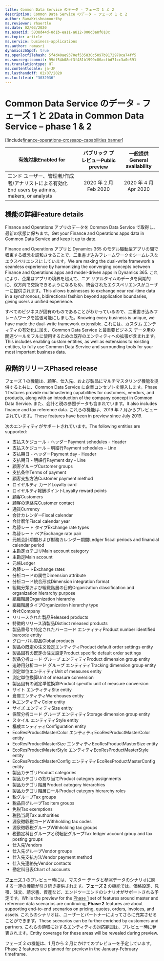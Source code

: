 ```yaml
---
title: Common Data Service のデータ - フェーズ 1 と 2
description: Common Data Service のデータ - フェーズ 1 と 2
author: RamaKrishnamoorthy
ms.reviewer: rhaertle
ms.date: 02/03/2020
ms.assetid: 5838d44d-8d1b-ea11-a812-000d3a8f010c
ms.topic: article
ms.service: business-applications
ms.author: ramasri
dynamics365pdf: true
ms.openlocfilehash: 5f4d40ae9370ef535830c5097b9172978ca74ff5
ms.sourcegitcommit: 99df54b08ef3f481b1999c80acfbd71cc3a0e591
ms.translationtype: HT
ms.contentlocale: ja-JP
ms.lasthandoff: 02/07/2020
ms.locfileid: "3032036"
---
```

# <a name="data-in-common-data-service--phase-1--2"></a><span data-ttu-id="775ca-103">Common Data Service のデータ - フェーズ 1 と 2</span><span class="sxs-lookup"><span data-stu-id="775ca-103">Data in Common Data Service – phase 1 & 2</span></span>
[!include[finance-operations-crossapp-capabilities banner](../includes/finance-operations-crossapp-capabilities.md)]

| <span data-ttu-id="775ca-104">有効対象</span><span class="sxs-lookup"><span data-stu-id="775ca-104">Enabled for</span></span>    |  <span data-ttu-id="775ca-105">パブリック プレビュー</span><span class="sxs-lookup"><span data-stu-id="775ca-105">Public preview</span></span> | <span data-ttu-id="775ca-106">一般提供</span><span class="sxs-lookup"><span data-stu-id="775ca-106">General availability</span></span> | 
| ---------- | :----------: |:----------: |
|<span data-ttu-id="775ca-107">エンド ユーザー、管理者/作成者/アナリストによる有効化</span><span class="sxs-lookup"><span data-stu-id="775ca-107">End users by admins, makers, or analysts</span></span>|<span data-ttu-id="775ca-108">2020 年 2 月</span><span class="sxs-lookup"><span data-stu-id="775ca-108">Feb 2020</span></span>| <span data-ttu-id="775ca-109">2020 年 4 月</span><span class="sxs-lookup"><span data-stu-id="775ca-109">Apr 2020</span></span>|






## <a name="feature-details"></a><span data-ttu-id="775ca-110">機能の詳細</span><span class="sxs-lookup"><span data-stu-id="775ca-110">Feature details</span></span>
<!--feature detail start -->
<span data-ttu-id="775ca-111">Finance and Operations アプリのデータを Common Data Service で取得し、最新の状態に保ちます。</span><span class="sxs-lookup"><span data-stu-id="775ca-111">Get your Finance and Operations apps data in Common Data Service and keep it up to date.</span></span> 

<span data-ttu-id="775ca-112">Finance and Operations アプリと Dynamics 365 のモデル駆動型アプリの間で収束する概念を調和させることで、二重書き込みフレームワークをシームレスなエクスペリエンスにしています。</span><span class="sxs-lookup"><span data-stu-id="775ca-112">We are making the dual-write framework a seamless experience by harmonizing the converging concepts between Finance and Operations apps and model-driven apps in Dynamics 365.</span></span> <span data-ttu-id="775ca-113">これにより、企業はアプリの境界を超えて、ニア リアルタイムのデータを同期的に、双方向で交換できるようになるため、統合されたエクスペリエンスがユーザーに提供されます。</span><span class="sxs-lookup"><span data-stu-id="775ca-113">This allows businesses to exchange near real-time data in a synchronous, bidirectional fashion beyond application boundaries, giving users a unified experience.</span></span> 

<span data-ttu-id="775ca-114">すべてのビジネスが固有のものであることがわかっているので、二重書き込みフレームワークを拡張可能にしました。</span><span class="sxs-lookup"><span data-stu-id="775ca-114">Knowing every business is unique, we have made the dual-write framework extensible.</span></span> <span data-ttu-id="775ca-115">これには、カスタム エンティティの有効化に加え、Common Data Service と最重要ビジネス データ用の関連ツールをフルに使用するための既存のエンティティへの拡張が含まれます。</span><span class="sxs-lookup"><span data-stu-id="775ca-115">This includes enabling custom entities, as well as extensions to existing entities, to fully use Common Data Service and surrounding tools for your most important business data.</span></span>

## <a name="phased-release"></a><span data-ttu-id="775ca-116">段階的リリース</span><span class="sxs-lookup"><span data-stu-id="775ca-116">Phased release</span></span>
<span data-ttu-id="775ca-117">フェーズ 1 の機能は、顧客、仕入先、および製品にマルチマスタリング機能を提供すると共に、Common Data Service に企業コンセプトを導入します。</span><span class="sxs-lookup"><span data-stu-id="775ca-117">Phase 1 features provide multimastering capabilities for customers, vendors, and products, along with an introduction of the company concept in Common Data Service.</span></span> <span data-ttu-id="775ca-118">また、会計と税の参照データも含まれています。</span><span class="sxs-lookup"><span data-stu-id="775ca-118">It also includes finance and tax reference data.</span></span> <span data-ttu-id="775ca-119">これらの機能は、2019 年 7 月からプレビューされています。</span><span class="sxs-lookup"><span data-stu-id="775ca-119">These features have been in preview since July 2019.</span></span> 

<span data-ttu-id="775ca-120">次のエンティティがサポートされています。</span><span class="sxs-lookup"><span data-stu-id="775ca-120">The following entities are supported:</span></span> 

* <span data-ttu-id="775ca-121">支払スケジュール - ヘッダー</span><span class="sxs-lookup"><span data-stu-id="775ca-121">Payment schedules - Header</span></span>  
* <span data-ttu-id="775ca-122">支払スケジュール – 明細行</span><span class="sxs-lookup"><span data-stu-id="775ca-122">Payment schedules – Line</span></span>
* <span data-ttu-id="775ca-123">支払期日 - ヘッダー</span><span class="sxs-lookup"><span data-stu-id="775ca-123">Payment day - Header</span></span>
* <span data-ttu-id="775ca-124">支払期日 - 明細行</span><span class="sxs-lookup"><span data-stu-id="775ca-124">Payment day - Line</span></span>
* <span data-ttu-id="775ca-125">顧客グループ</span><span class="sxs-lookup"><span data-stu-id="775ca-125">Customer groups</span></span>
* <span data-ttu-id="775ca-126">支払条件</span><span class="sxs-lookup"><span data-stu-id="775ca-126">Terms of payment</span></span>
* <span data-ttu-id="775ca-127">顧客支払方法</span><span class="sxs-lookup"><span data-stu-id="775ca-127">Customer payment method</span></span>
* <span data-ttu-id="775ca-128">ロイヤルティ カード</span><span class="sxs-lookup"><span data-stu-id="775ca-128">Loyalty card</span></span>
* <span data-ttu-id="775ca-129">ロイヤルティ報酬ポイント</span><span class="sxs-lookup"><span data-stu-id="775ca-129">Loyalty reward points</span></span>
* <span data-ttu-id="775ca-130">顧客</span><span class="sxs-lookup"><span data-stu-id="775ca-130">Customers</span></span>
* <span data-ttu-id="775ca-131">顧客の連絡先</span><span class="sxs-lookup"><span data-stu-id="775ca-131">Customer contact</span></span>
* <span data-ttu-id="775ca-132">通貨</span><span class="sxs-lookup"><span data-stu-id="775ca-132">Currency</span></span>
* <span data-ttu-id="775ca-133">会計カレンダー</span><span class="sxs-lookup"><span data-stu-id="775ca-133">Fiscal calendar</span></span>
* <span data-ttu-id="775ca-134">会計暦年</span><span class="sxs-lookup"><span data-stu-id="775ca-134">Fiscal calendar year</span></span>
* <span data-ttu-id="775ca-135">為替レート タイプ</span><span class="sxs-lookup"><span data-stu-id="775ca-135">Exchange rate types</span></span>
* <span data-ttu-id="775ca-136">為替レート ペア</span><span class="sxs-lookup"><span data-stu-id="775ca-136">Exchange rate pair</span></span>
* <span data-ttu-id="775ca-137">元帳会計期間および財務カレンダー期間</span><span class="sxs-lookup"><span data-stu-id="775ca-137">Ledger fiscal periods and financial calendar period</span></span>
* <span data-ttu-id="775ca-138">主勘定カテゴリ</span><span class="sxs-lookup"><span data-stu-id="775ca-138">Main account category</span></span>
* <span data-ttu-id="775ca-139">主勘定</span><span class="sxs-lookup"><span data-stu-id="775ca-139">Main account</span></span>
* <span data-ttu-id="775ca-140">元帳</span><span class="sxs-lookup"><span data-stu-id="775ca-140">Ledger</span></span>
* <span data-ttu-id="775ca-141">為替レート</span><span class="sxs-lookup"><span data-stu-id="775ca-141">Exchange rates</span></span>
* <span data-ttu-id="775ca-142">分析コードの属性</span><span class="sxs-lookup"><span data-stu-id="775ca-142">Dimension attribute</span></span>
* <span data-ttu-id="775ca-143">分析コード統合形式</span><span class="sxs-lookup"><span data-stu-id="775ca-143">Dimension integration format</span></span>
* <span data-ttu-id="775ca-144">組織分類および組織階層の目的</span><span class="sxs-lookup"><span data-stu-id="775ca-144">Organization classification and organization hierarchy purpose</span></span>
* <span data-ttu-id="775ca-145">組織階層</span><span class="sxs-lookup"><span data-stu-id="775ca-145">Organization hierarchy</span></span>
* <span data-ttu-id="775ca-146">組織階層タイプ</span><span class="sxs-lookup"><span data-stu-id="775ca-146">Organization hierarchy type</span></span>
* <span data-ttu-id="775ca-147">会社</span><span class="sxs-lookup"><span data-stu-id="775ca-147">Company</span></span>
* <span data-ttu-id="775ca-148">リリースされた製品</span><span class="sxs-lookup"><span data-stu-id="775ca-148">Released products</span></span>
* <span data-ttu-id="775ca-149">特徴的リリース済製品</span><span class="sxs-lookup"><span data-stu-id="775ca-149">Distinct released products</span></span>
* <span data-ttu-id="775ca-150">製品番号で特定されたバーコード エンティティ</span><span class="sxs-lookup"><span data-stu-id="775ca-150">Product number identified barcode entity</span></span>
* <span data-ttu-id="775ca-151">グローバル製品</span><span class="sxs-lookup"><span data-stu-id="775ca-151">Global products</span></span>
* <span data-ttu-id="775ca-152">製品の既定の注文設定エンティティ</span><span class="sxs-lookup"><span data-stu-id="775ca-152">Product default order settings entity</span></span>
* <span data-ttu-id="775ca-153">製品固有の既定の注文設定</span><span class="sxs-lookup"><span data-stu-id="775ca-153">Product specific default order settings</span></span>
* <span data-ttu-id="775ca-154">製品分析コード グループ エンティティ</span><span class="sxs-lookup"><span data-stu-id="775ca-154">Product dimension group entity</span></span>
* <span data-ttu-id="775ca-155">追跡用分析コード グループ エンティティ</span><span class="sxs-lookup"><span data-stu-id="775ca-155">Tracking dimension group entity</span></span>
* <span data-ttu-id="775ca-156">測定単位エンティティ</span><span class="sxs-lookup"><span data-stu-id="775ca-156">Unit of measures entity</span></span>
* <span data-ttu-id="775ca-157">測定単位換算</span><span class="sxs-lookup"><span data-stu-id="775ca-157">Unit of measure conversion</span></span>
* <span data-ttu-id="775ca-158">製品固有の測定単位換算</span><span class="sxs-lookup"><span data-stu-id="775ca-158">Product specific unit of measure conversion</span></span>
* <span data-ttu-id="775ca-159">サイト エンティティ</span><span class="sxs-lookup"><span data-stu-id="775ca-159">Site entity</span></span>
* <span data-ttu-id="775ca-160">倉庫エンティティ</span><span class="sxs-lookup"><span data-stu-id="775ca-160">Warehouses entity</span></span>
* <span data-ttu-id="775ca-161">色エンティティ</span><span class="sxs-lookup"><span data-stu-id="775ca-161">Color entity</span></span>
* <span data-ttu-id="775ca-162">サイズ エンティティ</span><span class="sxs-lookup"><span data-stu-id="775ca-162">Size entity</span></span>
* <span data-ttu-id="775ca-163">保管分析コード グループ エンティティ</span><span class="sxs-lookup"><span data-stu-id="775ca-163">Storage dimension group entity</span></span>
* <span data-ttu-id="775ca-164">スタイル エンティティ</span><span class="sxs-lookup"><span data-stu-id="775ca-164">Style entity</span></span>
* <span data-ttu-id="775ca-165">構成エンティティ</span><span class="sxs-lookup"><span data-stu-id="775ca-165">Configuration entity</span></span>
* <span data-ttu-id="775ca-166">EcoResProductMasterColor エンティティ</span><span class="sxs-lookup"><span data-stu-id="775ca-166">EcoResProductMasterColor entity</span></span>
* <span data-ttu-id="775ca-167">EcoResProductMasterSize エンティティ</span><span class="sxs-lookup"><span data-stu-id="775ca-167">EcoResProductMasterSize entity</span></span>
* <span data-ttu-id="775ca-168">EcoResProductMasterStyle エンティティ</span><span class="sxs-lookup"><span data-stu-id="775ca-168">EcoResProductMasterStyle entity</span></span>
* <span data-ttu-id="775ca-169">EcoResProductMasterConfig エンティティ</span><span class="sxs-lookup"><span data-stu-id="775ca-169">EcoResProductMasterConfig entity</span></span>
* <span data-ttu-id="775ca-170">製品カテゴリ</span><span class="sxs-lookup"><span data-stu-id="775ca-170">Product categories</span></span>
* <span data-ttu-id="775ca-171">製品カテゴリの割り当て</span><span class="sxs-lookup"><span data-stu-id="775ca-171">Product category assignments</span></span>
* <span data-ttu-id="775ca-172">製品カテゴリ階層</span><span class="sxs-lookup"><span data-stu-id="775ca-172">Product category hierarchies</span></span>
* <span data-ttu-id="775ca-173">製品カテゴリ階層ロール</span><span class="sxs-lookup"><span data-stu-id="775ca-173">Product category hierarchy roles</span></span>
* <span data-ttu-id="775ca-174">税グループ</span><span class="sxs-lookup"><span data-stu-id="775ca-174">Tax groups</span></span>
* <span data-ttu-id="775ca-175">税品目グループ</span><span class="sxs-lookup"><span data-stu-id="775ca-175">Tax item groups</span></span>
* <span data-ttu-id="775ca-176">免税</span><span class="sxs-lookup"><span data-stu-id="775ca-176">Tax exemptions</span></span>
* <span data-ttu-id="775ca-177">税務当局</span><span class="sxs-lookup"><span data-stu-id="775ca-177">Tax authorities</span></span>
* <span data-ttu-id="775ca-178">源泉徴収税コード</span><span class="sxs-lookup"><span data-stu-id="775ca-178">Withholding tax codes</span></span>
* <span data-ttu-id="775ca-179">源泉徴収税グループ</span><span class="sxs-lookup"><span data-stu-id="775ca-179">Withholding tax groups</span></span>
* <span data-ttu-id="775ca-180">税勘定科目グループと税転記グループ</span><span class="sxs-lookup"><span data-stu-id="775ca-180">Tax ledger account group and tax posting groups</span></span>
* <span data-ttu-id="775ca-181">仕入先</span><span class="sxs-lookup"><span data-stu-id="775ca-181">Vendors</span></span>
* <span data-ttu-id="775ca-182">仕入先グループ</span><span class="sxs-lookup"><span data-stu-id="775ca-182">Vendor groups</span></span>
* <span data-ttu-id="775ca-183">仕入先支払方法</span><span class="sxs-lookup"><span data-stu-id="775ca-183">Vendor payment method</span></span>
* <span data-ttu-id="775ca-184">仕入先連絡先</span><span class="sxs-lookup"><span data-stu-id="775ca-184">Vendor contacts</span></span>
* <span data-ttu-id="775ca-185">勘定科目表</span><span class="sxs-lookup"><span data-stu-id="775ca-185">Chart of accounts</span></span>

<span data-ttu-id="775ca-186">[フェーズ 1](https://docs.microsoft.com/dynamics365-release-plan/2019wave2/finance-operations-crossapp-capabilities/data-common-data-service-phase-1) のプレビュー時には、マスター データと参照データのシナリオに関する一連の機能が引き続き提供されます。**フェーズ 2** の機能では、価格設定、見積、注文、請求書、資産など、エンドツーエンドのシナリオがサポートされる予定です。</span><span class="sxs-lookup"><span data-stu-id="775ca-186">While the preview for the [Phase 1](https://docs.microsoft.com/dynamics365-release-plan/2019wave2/finance-operations-crossapp-capabilities/data-common-data-service-phase-1) set of features around master and reference data scenarios are continuing, **Phase 2** features are about supporting end-to-end scenarios on pricing, quotes, orders, invoices, and assets.</span></span> <span data-ttu-id="775ca-187">これらのシナリオは、ユーザーとパートナーによってさらに充実させることができます。</span><span class="sxs-lookup"><span data-stu-id="775ca-187">These scenarios can be further enriched by customers and partners.</span></span> <span data-ttu-id="775ca-188">これらの領域に対するエンティティの対応範囲は、プレビュー時に発表されます。</span><span class="sxs-lookup"><span data-stu-id="775ca-188">Entity coverage for these areas will be revealed during preview.</span></span> 

<span data-ttu-id="775ca-189">フェーズ 2 の機能は、1 月から 2 月にかけてのプレビューを予定しています。</span><span class="sxs-lookup"><span data-stu-id="775ca-189">Phase 2 features are planned for preview in the January-February timeframe.</span></span>
<!--feature detail end -->










